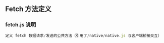 ## Fetch 方法定义
### fetch.js 说明
```javascript
定义 fetch 数据请求/发送的公共方法（引用了/native/native.js 与客户端桥接交互）
```